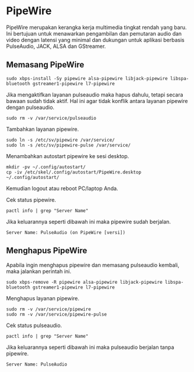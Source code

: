 # PipeWire

PipeWire merupakan kerangka kerja multimedia tingkat rendah yang baru. Ini bertujuan untuk menawarkan pengambilan dan pemutaran audio dan video dengan latensi yang minimal dan dukungan untuk aplikasi berbasis PulseAudio, JACK, ALSA dan GStreamer.

## Memasang PipeWire

```
sudo xbps-install -Sy pipewire alsa-pipewire libjack-pipewire libspa-bluetooth gstreamer1-pipewire l7-pipewire
```

Jika mengaktifkan layanan pulseaudio maka hapus dahulu, tetapi secara bawaan sudah tidak aktif. Hal ini agar tidak konflik antara layanan pipewire dengan pulseaudio.
```
sudo rm -v /var/service/pulseaudio
```

Tambahkan layanan pipewire.
```
sudo ln -s /etc/sv/pipewire /var/service/
sudo ln -s /etc/sv/pipewire-pulse /var/service/
```

Menambahkan autostart pipewire ke sesi desktop.

```
mkdir -pv ~/.config/autostart/
cp -iv /etc/skel/.config/autostart/PipeWire.desktop ~/.config/autostart/
```

Kemudian logout atau reboot PC/laptop Anda.

Cek status pipewire.

```
pactl info | grep "Server Name"
```

Jika keluarannya seperti dibawah ini maka pipewire sudah berjalan.

`Server Name: PulseAudio (on PipeWire [versi])`

## Menghapus PipeWire

Apabila ingin menghapus pipewire dan memasang pulseaudio kembali, maka jalankan perintah ini.

```
sudo xbps-remove -R pipewire alsa-pipewire libjack-pipewire libspa-bluetooth gstreamer1-pipewire l7-pipewire
```

Menghapus layanan pipewire.
```
sudo rm -v /var/service/pipewire
sudo rm -v /var/service/pipewire-pulse
```

Cek status pulseaudio.

```
pactl info | grep "Server Name"
```

Jika keluarannya seperti dibawah ini maka pulseaudio berjalan tanpa pipewire.

`Server Name: PulseAudio`

